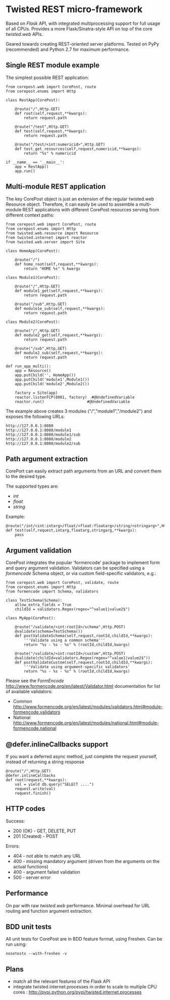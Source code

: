 Twisted REST micro-framework
================================

Based on *Flask* API, with integrated multiprocessing support for full usage of all CPUs. 
Provides a more Flask/Sinatra-style API on top of the core *twisted.web* APIs.

Geared towards creating REST-oriented server platforms.
Tested on PyPy (recommended) and Python 2.7 for maximum performance.

Single REST module example
--------------------------

The simplest possible REST application:

    from corepost.web import CorePost, route
    from corepost.enums import Http
    
    class RestApp(CorePost):
    
        @route("/",Http.GET)
        def root(self,request,**kwargs):
            return request.path
        
        @route("/test",Http.GET)
        def test(self,request,**kwargs):
            return request.path
        
        @route("/test/<int:numericid>",Http.GET)
        def test_get_resources(self,request,numericid,**kwargs):
            return "%s" % numericid
    
    if __name__ == '__main__':
        app = RestApp()
        app.run()


Multi-module REST application
--------------------------------

The key CorePost object is just an extension of the regular twisted.web Resource object.
Therefore, it can easily be used to assemble a multi-module REST applications with
different CorePost resources serving from different context paths:

	from corepost.web import CorePost, route
	from corepost.enums import Http
	from twisted.web.resource import Resource
	from twisted.internet import reactor
	from twisted.web.server import Site
	
	class HomeApp(CorePost):
	
	    @route("/")
	    def home_root(self,request,**kwargs):
	        return "HOME %s" % kwargs
	
	class Module1(CorePost):
	
	    @route("/",Http.GET)
	    def module1_get(self,request,**kwargs):
	        return request.path
	    
	    @route("/sub",Http.GET)
	    def module1e_sub(self,request,**kwargs):
	        return request.path
	
	class Module2(CorePost):
	    
	    @route("/",Http.GET)
	    def module2_get(self,request,**kwargs):
	        return request.path
	    
	    @route("/sub",Http.GET)
	    def module2_sub(self,request,**kwargs):
	        return request.path
	
	def run_app_multi():
	    app = Resource()
	    app.putChild('', HomeApp())
	    app.putChild('module1',Module1())
	    app.putChild('module2',Module2())
	
	    factory = Site(app)
	    reactor.listenTCP(8081, factory)  #@UndefinedVariable
	    reactor.run()                   #@UndefinedVariable

The example above creates 3 modules ("/","module1","/module2") and exposes the following URLs:

	http://127.0.0.1:8080					
	http://127.0.0.1:8080/module1		
	http://127.0.0.1:8080/module1/sub		
	http://127.0.0.1:8080/module2			
	http://127.0.0.1:8080/module2/sub	

Path argument extraction
------------------------

CorePort can easily extract path arguments from an URL and convert them to the desired type.

The supported types are:

* *int*
* *float*
* *string*

Example:

	@route("/int/<int:intarg>/float/<float:floatarg>/string/<stringarg>",Http.GET)
	def test(self,request,intarg,floatarg,stringarg,**kwargs):
		pass
	    
Argument validation
-------------------

CorePost integrates the popular 'formencode' package to implement form and query argument validation.
Validators can be specified using a *formencode* Schema object, or via custom field-specific validators, e.g.:

	from corepost.web import CorePost, validate, route
	from corepost.enums import Http
	from formencode import Schema, validators

	class TestSchema(Schema):
	    allow_extra_fields = True
	    childId = validators.Regex(regex="^value1|value2$")
	
	class MyApp(CorePost):
		
		@route("/validate/<int:rootId>/schema",Http.POST)
		@validate(schema=TestSchema())
		def postValidateSchema(self,request,rootId,childId,**kwargs):
		    '''Validate using a common schema'''
		    return "%s - %s - %s" % (rootId,childId,kwargs)
		
		@route("/validate/<int:rootId>/custom",Http.POST)
		@validate(childId=validators.Regex(regex="^value1|value2$"))
		def postValidateCustom(self,request,rootId,childId,**kwargs):
		    '''Validate using argument-specific validators'
		    return "%s - %s - %s" % (rootId,childId,kwargs)	    

Please see the *FormEncode* <http://www.formencode.org/en/latest/Validator.html> documentation
for list of available validators:

* Common <http://www.formencode.org/en/latest/modules/validators.html#module-formencode.validators>
* National <http://www.formencode.org/en/latest/modules/national.html#module-formencode.national>
	    
@defer.inlineCallbacks support
------------------------------

If you want a deferred async method, just complete the request yourself, instead of returning a string response

	@route("/",Http.GET)
	@defer.inlineCallbacks
	def root(request,**kwargs):
		val = yield db.query("SELECT ....")
		request.write(val)
		request.finish()

HTTP codes
------------------

Success:

* 200 (OK) - GET, DELETE, PUT
* 201 (Created) - POST
	
Errors:

* 404 - not able to match any URL
* 400 - missing mandatory argument (driven from the arguments on the actual functions)
* 400 - argument failed validation
* 500 - server error
	    	        
Performance
-----------

On par with raw *twisted.web* performance. Minimal overhead for URL routing and function argument extraction.

BDD unit tests
--------------

All unit tests for CorePost are in BDD feature format, using Freshen.
Can be run using:

	nosetests --with-freshen -v

Plans
-----

* match all the relevant features of the Flask API
* integrate twisted.internet.processes in order to scale to multiple CPU cores : http://pypi.python.org/pypi/twisted.internet.processes